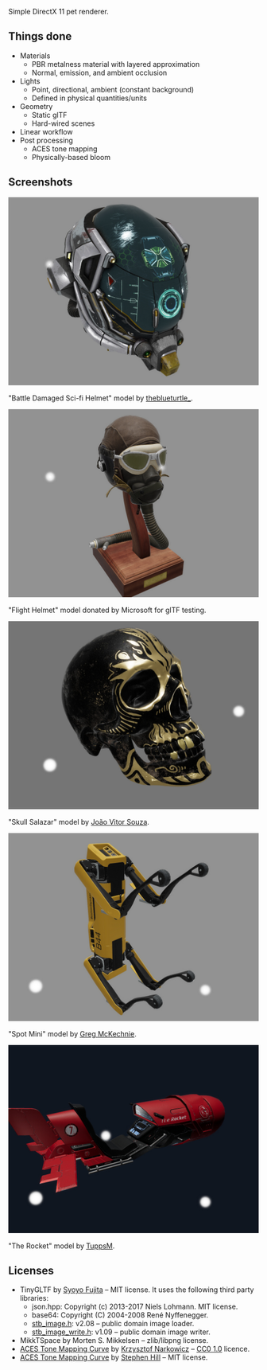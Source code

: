Simple DirectX 11 pet renderer.

## Things done

 - Materials
    - PBR metalness material with layered approximation
    - Normal, emission, and ambient occlusion
 - Lights
   - Point, directional, ambient (constant background)
   - Defined in physical quantities/units
 - Geometry
    - Static glTF
    - Hard-wired scenes
 - Linear workflow
 - Post processing
    - ACES tone mapping
    - Physically-based bloom

## Screenshots

<img src="./Doc/Screenshots/1.jpg" alt="Battle Damaged Sci-fi Helmet"  />

"Battle Damaged Sci-fi Helmet" model by [theblueturtle_](https://sketchfab.com/theblueturtle_).

<img src="./Doc/Screenshots/2.jpg" alt="Flight Helmet"  />

"Flight Helmet" model donated by Microsoft for glTF testing.

<img src="./Doc/Screenshots/5.jpg" alt="Skull Salazar"  />

"Skull Salazar" model by [João Vitor Souza](https://sketchfab.com/jvitorsouzadesign).

<img src="./Doc/Screenshots/3.jpg" alt="Spot Mini"  />

"Spot Mini" model by [Greg McKechnie](https://sketchfab.com/mckechniegreg6).

<img src="./Doc/Screenshots/4.jpg" alt="The Rocket"  />

"The Rocket" model by [TuppsM](https://sketchfab.com/TuppsM).


## Licenses

- TinyGLTF by [Syoyo Fujita](https://twitter.com/syoyo) &ndash; MIT license. It uses the following third party libraries:
  - json.hpp: Copyright (c) 2013-2017 Niels Lohmann. MIT license.
  - base64: Copyright (C) 2004-2008 René Nyffenegger.
  - [stb_image.h](https://github.com/nothings/stb/blob/master/stb_image.h): v2.08 &ndash; public domain image loader.
  - [stb_image_write.h](https://github.com/nothings/stb/blob/master/stb_image_write.h): v1.09 &ndash; public domain image writer.
- MikkTSpace by Morten S. Mikkelsen &ndash; zlib/libpng license.
- [ACES Tone Mapping Curve](https://knarkowicz.wordpress.com/2016/01/06/aces-filmic-tone-mapping-curve/) by [Krzysztof Narkowicz](https://knarkowicz.wordpress.com/author/knarkowicz/) &ndash; [CC0 1.0](https://creativecommons.org/publicdomain/zero/1.0/) licence.
- [ACES Tone Mapping Curve](https://github.com/TheRealMJP/BakingLab/blob/master/BakingLab/ACES.hlsl) by [Stephen Hill](https://twitter.com/self_shadow) &ndash; MIT license.

